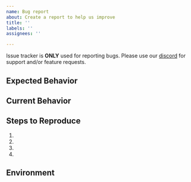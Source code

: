```yaml
---
name: Bug report
about: Create a report to help us improve
title: ''
labels: ''
assignees: ''

---
```


Issue tracker is **ONLY** used for reporting bugs. Please use our [discord](https://slippi.gg/discord) for support and/or feature requests.

<!--- Provide a general summary of the issue in the Title above -->

## Expected Behavior
<!--- Tell us what should happen -->

## Current Behavior
<!--- Tell us what happens instead of the expected behavior -->

## Steps to Reproduce
<!--- Provide a link to a live example, or an unambiguous set of steps to -->
<!--- reproduce this bug. Include code to reproduce, if relevant -->
1.
2.
3.
4.

## Environment
